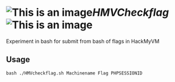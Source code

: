 # ![This is an image](https://hackmyvm.eu/img/logo.png)***HMVCheckflag***![This is an image](https://hackmyvm.eu/img/logo.png)
Experiment in bash for submit from bash of flags in HackMyVM
## Usage
```
bash ./HMVcheckflag.sh Machinename Flag PHPSESSIONID
```

